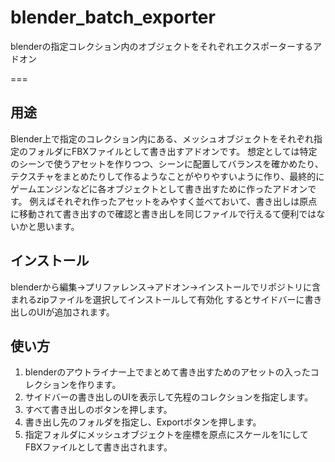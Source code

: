 # blender_batch_exporter
blenderの指定コレクション内のオブジェクトをそれぞれエクスポーターするアドオン

===

用途
----
Blender上で指定のコレクション内にある、メッシュオブジェクトをそれぞれ指定のフォルダにFBXファイルとして書き出すアドオンです。
想定としては特定のシーンで使うアセットを作りつつ、シーンに配置してバランスを確かめたり、テクスチャをまとめたりして作るようなことがやりやすいように作り、最終的にゲームエンジンなどに各オブジェクトとして書き出すために作ったアドオンです。
例えばそれぞれ作ったアセットをみやすく並べておいて、書き出しは原点に移動されて書き出すので確認と書き出しを同じファイルで行えるて便利ではないかと思います。

インストール
----
blenderから編集->プリファレンス->アドオン->インストールでリポジトリに含まれるzipファイルを選択してインストールして有効化
するとサイドバーに書き出しのUIが追加されます。

使い方
----
1. blenderのアウトライナー上でまとめて書き出すためのアセットの入ったコレクションを作ります。
2. サイドバーの書き出しのUIを表示して先程のコレクションを指定します。
3. すべて書き出しのボタンを押します。
4. 書き出し先のフォルダを指定し、Exportボタンを押します。
5. 指定フォルダにメッシュオブジェクトを座標を原点にスケールを1にしてFBXファイルとして書き出されます。
